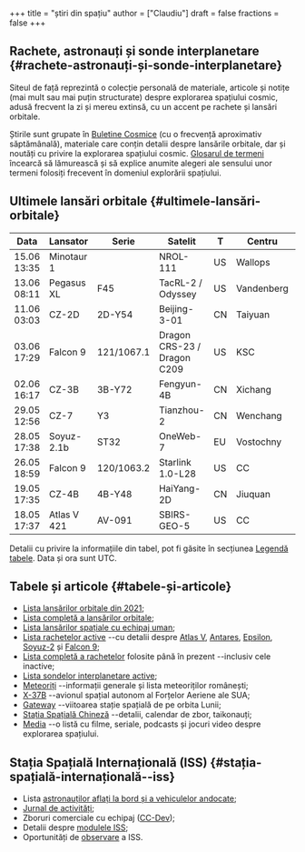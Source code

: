 +++
title = "știri din spațiu"
author = ["Claudiu"]
draft = false
fractions = false
+++

## Rachete, astronauți și sonde interplanetare {#rachete-astronauți-și-sonde-interplanetare}

Siteul de față reprezintă o colecție personală de materiale, articole și notițe (mai mult sau mai puțin structurate) despre explorarea spațiului cosmic, adusă frecvent la zi și mereu extinsă, cu un accent pe rachete și lansări orbitale.

Știrile sunt grupate în [Buletine Cosmice](/bul) (cu o frecvență aproximativ săptămânală), materiale care conțin detalii despre lansările orbitale, dar și noutăți cu privire la explorarea spațiului cosmic. [Glosarul de termeni](https://parsec.ro/g) încearcă să lămurească și să explice anumite alegeri ale sensului unor termeni folosiți frecevent în domeniul explorării spațiului.


## Ultimele lansări orbitale {#ultimele-lansări-orbitale}

| Data        | Lansator    | Serie      | Satelit                     | T  | Centru     | Rampă | R. | Bul             |
|-------------|-------------|------------|-----------------------------|----|------------|-------|----|-----------------|
| 15.06 13:35 | Minotaur 1  |            | NROL-111                    | US | Wallops    | LP-0B | S  | [117](/bul/117) |
| 13.06 08:11 | Pegasus XL  | F45        | TacRL-2 / Odyssey           | US | Vandenberg | RW??  | S  | [117](/bul/117) |
| 11.06 03:03 | CZ-2D       | 2D-Y54     | Beijing-3-01                | CN | Taiyuan    | LC-9  | S  | [117](/bul/117) |
| 03.06 17:29 | Falcon 9    | 121/1067.1 | Dragon CRS-23 / Dragon C209 | US | KSC        | LC39A | S  | [117](/bul/117) |
| 02.06 16:17 | CZ-3B       | 3B-Y72     | Fengyun-4B                  | CN | Xichang    | LC-2  | S  | [117](/bul/117) |
| 29.05 12:56 | CZ-7        | Y3         | Tianzhou-2                  | CN | Wenchang   | LC-2  | S  | [116](/bul/116) |
| 28.05 17:38 | Soyuz-2.1b  | ST32       | OneWeb-7                    | EU | Vostochny  | 1S    | S  | [116](/bul/116) |
| 26.05 18:59 | Falcon 9    | 120/1063.2 | Starlink 1.0-L28            | US | CC         | LC40  | S  | [116](/bul/116) |
| 19.05 17:35 | CZ-4B       | 4B-Y48     | HaiYang-2D                  | CN | Jiuquan    | SLS-2 | S  | [115](/bul/115) |
| 18.05 17:37 | Atlas V 421 | AV-091     | SBIRS-GEO-5                 | US | CC         | LC41  | S  | [115](/bul/115) |

Detalii cu privire la informațiile din tabel, pot fi găsite în secțiunea [Legendă tabele](/t/legenda_tabele). Data și ora sunt UTC.


## Tabele și articole {#tabele-și-articole}

-   [Lista lansărilor orbitale din 2021](/t/l2021);
-   [Lista completă a lansărilor orbitale](/t/lansari);
-   [Lista lansărilor spațiale cu echipaj uman](/m/hsl);
-   [Lista rachetelor active](/r/rachete_active) --cu detalii despre [Atlas V](/r/atlasv), [Antares](/r/antares), [Epsilon](/r/epsilon), [Soyuz-2](/r/soyuz-2) și [Falcon 9](/r/falcon9);
-   [Lista completă a rachetelor](/r/rachete) folosite până în prezent --inclusiv cele inactive;
-   [Lista sondelor interplanetare active](/m/sonde);
-   [Meteoriți](/m/meteoriti) --informații generale și lista meteoriților românești;
-   [X-37B](/m/x37b) --avionul spațial autonom al Forțelor Aeriene ale SUA;
-   [Gateway](/m/gateway) --viitoarea stație spațială de pe orbita Lunii;
-   [Stația Spațială Chineză](/m/css) --detalii, calendar de zbor, taikonauți;
-   [Media](/m/media) --o listă cu filme, seriale, podcasts și jocuri video despre explorarea spațiului.


## Stația Spațială Internațională (ISS) {#stația-spațială-internațională--iss}

-   Lista [astronauților aflați la bord și a vehiculelor andocate](/iss/iss/);
-   [Jurnal de activități](/iss/jurnal);
-   Zboruri comerciale cu echipaj ([CC-Dev](/iss/ccdev));
-   Detalii despre [modulele ISS](/iss/module);
-   Oportunități de [observare](https://www.heavens-above.com/PassSummary.aspx?satid=25544&lat=46.7712&lng=23.6236&loc=Cluj-Napoca&alt=0&tz=EET) a ISS.
